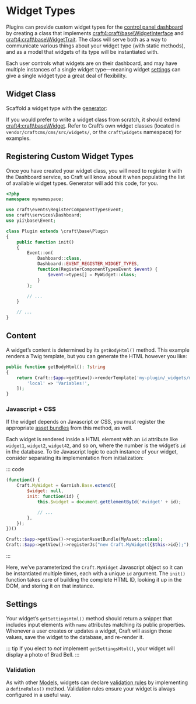# Widget Types

Plugins can provide custom widget types for the [control panel dashboard](../control-panel.md#dashboard) by creating a class that implements <craft4:craft\base\WidgetInterface> and <craft4:craft\base\WidgetTrait>. The class will serve both as a way to communicate various things about your widget type (with static methods), and as a model that widgets of its type will be instantiated with.

Each user controls what widgets are on their dashboard, and may have multiple instances of a single widget type—meaning widget [settings](#settings) can give a single widget type a great deal of flexibility.

## Widget Class

Scaffold a widget type with the [generator](generator.md):

<Generator component="widget" plugin="my-plugin" />

If you would prefer to write a widget class from scratch, it should extend <craft4:craft\base\Widget>. Refer to Craft’s own widget classes (located in `vendor/craftcms/cms/src/widgets/`, or the `craft\widgets` namespace) for examples.

## Registering Custom Widget Types

Once you have created your widget class, you will need to register it with the Dashboard service, so Craft will know about it when populating the list of available widget types. Generator will add this code, for you.

```php
<?php
namespace mynamespace;

use craft\events\RegisterComponentTypesEvent;
use craft\services\Dashboard;
use yii\base\Event;

class Plugin extends \craft\base\Plugin
{
    public function init()
    {
        Event::on(
            Dashboard::class,
            Dashboard::EVENT_REGISTER_WIDGET_TYPES,
            function(RegisterComponentTypesEvent $event) {
                $event->types[] = MyWidget::class;
            }
        );

        // ...
    }

    // ...
}
```

## Content

A widget’s content is determined by its `getBodyHtml()` method. This example renders a Twig template, but you can generate the HTML however you like:

```php
public function getBodyHtml(): ?string
{
    return Craft::$app->getView()->renderTemplate('my-plugin/_widgets/my-widget', [
        'local' => 'Variables!',
    ]);
}
```

### Javascript + CSS

If the widget depends on Javascript or CSS, you must register the appropriate [asset bundles](asset-bundles.md) from this method, as well.

Each widget is rendered inside a HTML element with an `id` attribute like `widget1`, `widget2`, `widget42`, and so on, where the number is the widget’s `id` in the database. To tie Javascript logic to each instance of your widget, consider separating its implementation from initialization:

::: code
```js Asset Bundle
(function() {
    Craft.MyWidget = Garnish.Base.extend({
        $widget: null,
        init: function(id) {
            this.$widget = document.getElementById('#widget' + id);

            // ...
        },
    });
})()
```
```php Widget Class
Craft::$app->getView()->registerAssetBundle(MyAsset::class);
Craft::$app->getView()->registerJs("new Craft.MyWidget({$this->id});");
```
:::

Here, we’ve parameterized the `Craft.MyWidget` Javascript object so it can be instantiated multiple times, each with a unique `id` argument. The `init()` function takes care of building the complete HTML ID, looking it up in the DOM, and storing it on that instance.

## Settings

Your widget’s `getSettingsHtml()` method should return a snippet that includes input elements with `name` attributes matching its public properties. Whenever a user creates or updates a widget, Craft will assign those values, save the widget to the database, and re-render it.

::: tip
If you elect to _not_ implement `getSettingsHtml()`, your widget will display a photo of Brad Bell.
:::

### Validation

As with other [Model](craft4:craft\base\Model)s, widgets can declare [validation rules](guide:tutorial-core-validators) by implementing a `defineRules()` method. Validation rules ensure your widget is always configured in a useful way.
